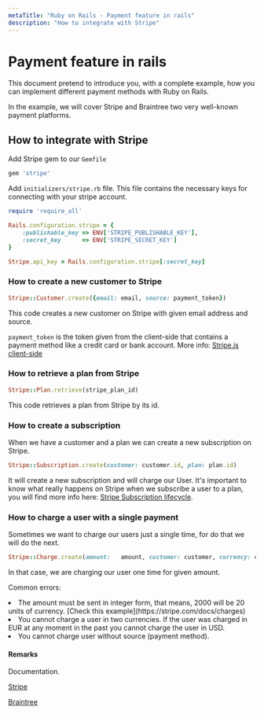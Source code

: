 ```yaml
---
metaTitle: "Ruby on Rails - Payment feature in rails"
description: "How to integrate with Stripe"
---
```


# Payment feature in rails


This document pretend to introduce you, with a complete example, how you can implement different payment methods with Ruby on Rails.

In the example, we will cover Stripe and Braintree two very well-known payment platforms.



## How to integrate with Stripe


Add Stripe gem to our `Gemfile`

```ruby
gem 'stripe'

```

Add `initializers/stripe.rb` file. This file contains the necessary keys for connecting with your stripe account.

```ruby
require 'require_all'

Rails.configuration.stripe = {
    :publishable_key => ENV['STRIPE_PUBLISHABLE_KEY'],
    :secret_key      => ENV['STRIPE_SECRET_KEY']
}

Stripe.api_key = Rails.configuration.stripe[:secret_key]

```

### How to create a new customer to Stripe

```ruby
Stripe::Customer.create({email: email, source: payment_token})

```

This code creates a new customer on Stripe with given email address and source.

`payment_token` is the token given from the client-side that contains a payment method like a credit card or bank account.
More info: [Stripe.js client-side](https://stripe.com/docs/stripe.js)

### How to retrieve a plan from Stripe

```ruby
Stripe::Plan.retrieve(stripe_plan_id)

```

This code retrieves a plan from Stripe by its id.

### How to create a subscription

When we have a customer and a plan we can create a new subscription on Stripe.

```ruby
Stripe::Subscription.create(customer: customer.id, plan: plan.id)

```

It will create a new subscription and will charge our User.
It's important to know what really happens on Stripe when we subscribe a user to a plan, you will find more info here: [Stripe Subscription lifecycle](https://stripe.com/docs/subscriptions/lifecycle).

### How to charge a user with a single payment

Sometimes we want to charge our users just a single time, for do that we will do the next.

```ruby
Stripe::Charge.create(amount:   amount, customer: customer, currency: currency)

```

In that case, we are charging our user one time for given amount.

Common errors:

<li>
The amount must be sent in integer form, that means, 2000 will be 20 units of currency. [Check this example](https://stripe.com/docs/charges)
</li>
<li>
You cannot charge a user in two currencies. If the user was charged in EUR at any moment in the past you cannot charge the user in USD.
</li>
<li>
You cannot charge user without source (payment method).
</li>



#### Remarks


Documentation.

[Stripe](https://stripe.com/docs/api/ruby)

[Braintree](https://developers.braintreepayments.com/reference/overview)

